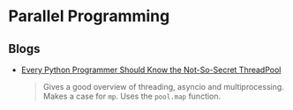 # Parallel Programming


## Blogs

* [Every Python Programmer Should Know the Not-So-Secret ThreadPool](https://medium.com/better-programming/every-python-programmer-should-know-the-not-so-secret-threadpool-642ec47f2000)
  > Gives a good overview of threading, asyncio and multiprocessing. Makes a case for `mp`. Uses the `pool.map` function.